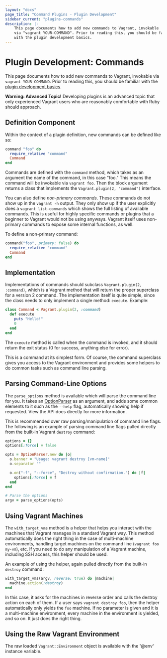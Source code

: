 ```yaml
---
layout: "docs"
page_title: "Command Plugins - Plugin Development"
sidebar_current: "plugins-commands"
description: |-
	This page documents how to add new commands to Vagrant, invokable
	via "vagrant YOUR-COMMAND". Prior to reading this, you should be familiar
	with the plugin development basics.
---
```


# Plugin Development: Commands

This page documents how to add new commands to Vagrant, invokable
via `vagrant YOUR-COMMAND`. Prior to reading this, you should be familiar
with the [plugin development basics](/docs/plugins/development-basics.html).

<div class="alert alert-warning">
	<strong>Warning: Advanced Topic!</strong> Developing plugins is an
	advanced topic that only experienced Vagrant users who are reasonably
	comfortable with Ruby should approach.
</div>

## Definition Component

Within the context of a plugin definition, new commands can be defined
like so:

```ruby
command "foo" do
  require_relative "command"
  Command
end
```

Commands are defined with the `command` method, which takes as an argument
the name of the command, in this case "foo." This means the command will be
invokable via `vagrant foo`. Then the block argument returns a class that
implements the `Vagrant.plugin(2, "command")` interface.

You can also define _non-primary commands_. These commands do not show
up in the `vagrant -h` output. They only show up if the user explicitly
does a `vagrant list-commands` which shows the full listing of available
commands. This is useful for highly specific commands or plugins that a
beginner to Vagrant would not be using anyways. Vagrant itself uses non-primary
commands to expose some internal functions, as well.

To define a non-primary command:

```ruby
command("foo", primary: false) do
  require_relative "command"
  Command
end
```

## Implementation

Implementations of commands should subclass `Vagrant.plugin(2, :command)`,
which is a Vagrant method that will return the proper superclass for
a version 2 command. The implementation itself is quite simple, since the
class needs to only implement a single method: `execute`. Example:

```ruby
class Command < Vagrant.plugin(2, :command)
  def execute
    puts "Hello!"
    0
  end
end
```

The `execute` method is called when the command is invoked, and it should
return the exit status (0 for success, anything else for error).

This is a command at its simplest form. Of course, the command superclass
gives you access to the Vagrant environment and provides some helpers to
do common tasks such as command line parsing.

## Parsing Command-Line Options

The `parse_options` method is available which will parse the command line
for you. It takes an [OptionParser](http://ruby-doc.org/stdlib-1.9.3/libdoc/optparse/rdoc/OptionParser.html)
as an argument, and adds some common elements to it such as the `--help` flag,
automatically showing help if requested. View the API docs directly for more
information.

This is recommended over raw parsing/manipulation of command line flags.
The following is an example of parsing command line flags pulled directly
from the built-in Vagrant `destroy` command:

```ruby
options = {}
options[:force] = false

opts = OptionParser.new do |o|
  o.banner = "Usage: vagrant destroy [vm-name]"
  o.separator ""

  o.on("-f", "--force", "Destroy without confirmation.") do |f|
    options[:force] = f
  end
end

# Parse the options
argv = parse_options(opts)
```

## Using Vagrant Machines

The `with_target_vms` method is a helper that helps you interact with
the machines that Vagrant manages in a standard Vagrant way. This method
automatically does the right thing in the case of multi-machine environments,
handling target machines on the command line (`vagrant foo my-vm`), etc.
If you need to do any manipulation of a Vagrant machine, including SSH
access, this helper should be used.

An example of using the helper, again pulled directly from the built-in
`destroy` command:

```ruby
with_target_vms(argv, reverse: true) do |machine|
  machine.action(:destroy)
end
```

In this case, it asks for the machines in reverse order and calls the
destroy action on each of them. If a user says `vagrant destroy foo`, then
the helper automatically only yields the `foo` machine. If no parameter
is given and it is a multi-machine environment, every machine in the environment
is yielded, and so on. It just does the right thing.

## Using the Raw Vagrant Environment

The raw loaded `Vagrant::Environment` object is available with the
'@env' instance variable.
